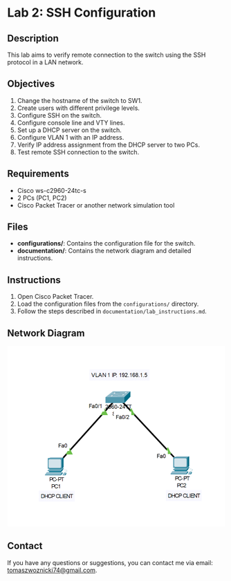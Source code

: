 # Lab 2: SSH Configuration

## Description
This lab aims to verify remote connection to the switch using the SSH protocol in a LAN network.

## Objectives
1. Change the hostname of the switch to SW1.
2. Create users with different privilege levels.
3. Configure SSH on the switch.
4. Configure console line and VTY lines.
5. Set up a DHCP server on the switch.
6. Configure VLAN 1 with an IP address.
7. Verify IP address assignment from the DHCP server to two PCs.
8. Test remote SSH connection to the switch.

## Requirements
- Cisco ws-c2960-24tc-s
- 2 PCs (PC1, PC2)
- Cisco Packet Tracer or another network simulation tool

## Files
- **configurations/**: Contains the configuration file for the switch.
- **documentation/**: Contains the network diagram and detailed instructions.

## Instructions
1. Open Cisco Packet Tracer.
2. Load the configuration files from the `configurations/` directory.
3. Follow the steps described in `documentation/lab_instructions.md`.

## Network Diagram
![Network Diagram](documentation/network_diagram.png)

## Contact
If you have any questions or suggestions, you can contact me via email: tomaszwoznicki74@gmail.com.

